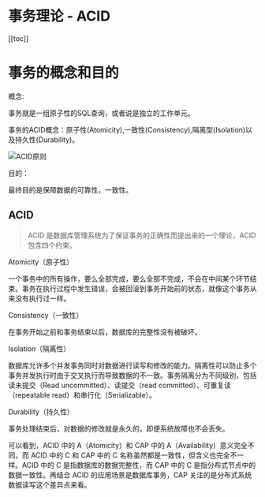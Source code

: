 # 事务理论 - ACID

[[toc]]

# 事务的概念和目的

概念:

事务就是一组原子性的SQL查询，或者说是独立的工作单元。

事务的ACID概念：原子性(Atomicity),一致性(Consistency),隔离型(Isolation)以及持久性(Durability)。

![ACID原则](/_images/method/theory/ACID原则.png)

目的：

最终目的是保障数据的可靠性，一致性。

## ACID

> ACID 是数据库管理系统为了保证事务的正确性而提出来的一个理论，ACID 包含四个约束。

Atomicity（原子性）

一个事务中的所有操作，要么全部完成，要么全部不完成，不会在中间某个环节结束。事务在执行过程中发生错误，会被回滚到事务开始前的状态，就像这个事务从来没有执行过一样。

Consistency（一致性）

在事务开始之前和事务结束以后，数据库的完整性没有被破坏。

Isolation（隔离性）

数据库允许多个并发事务同时对数据进行读写和修改的能力。隔离性可以防止多个事务并发执行时由于交叉执行而导致数据的不一致。事务隔离分为不同级别，包括读未提交（Read uncommitted）、读提交（read committed）、可重复读（repeatable read）和串行化（Serializable）。

Durability（持久性）

事务处理结束后，对数据的修改就是永久的，即便系统故障也不会丢失。

可以看到，ACID 中的 A（Atomicity）和 CAP 中的 A（Availability）意义完全不同，而 ACID 中的 C 和 CAP 中的 C 名称虽然都是一致性，但含义也完全不一样。ACID 中的 C 是指数据库的数据完整性，而 CAP 中的 C 是指分布式节点中的数据一致性。再结合 ACID 的应用场景是数据库事务，CAP 关注的是分布式系统数据读写这个差异点来看。

